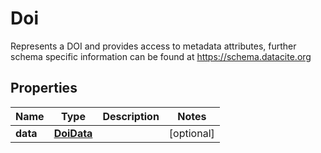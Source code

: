 

# Doi

Represents a DOI and provides access to metadata attributes, further schema specific information can be found at https://schema.datacite.org
## Properties

Name | Type | Description | Notes
------------ | ------------- | ------------- | -------------
**data** | [**DoiData**](DoiData.md) |  |  [optional]



